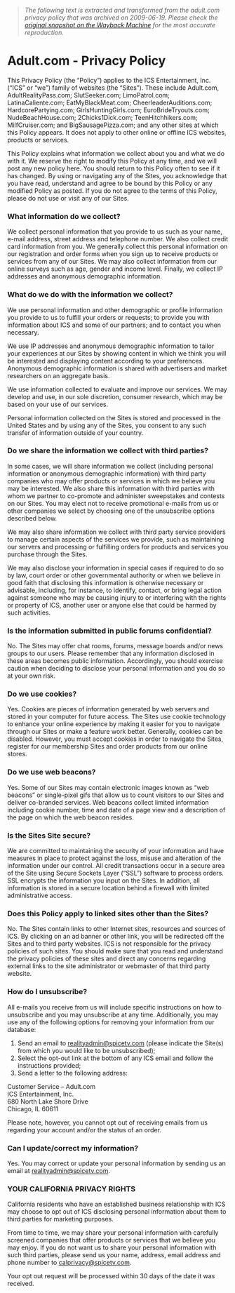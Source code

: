 > *The following text is extracted and transformed from the adult.com privacy policy that was archived on 2009-06-19. Please check the [original snapshot on the Wayback Machine](https://web.archive.org/web/20090619103447id_/http%3A//premium.adult.com/legal/privacy.html) for the most accurate reproduction.*

# Adult.com - Privacy Policy

This Privacy Policy (the “Policy”) applies to the ICS Entertainment, Inc. (“ICS” or “we”) family of websites (the “Sites”). These include Adult.com, AdultRealityPass.com; SlutSeeker.com; LimoPatrol.com; LatinaCaliente.com; EatMyBlackMeat.com; CheerleaderAuditions.com; HardcorePartying.com; GirlsHuntingGirls.com; EuroBrideTryouts.com; NudeBeachHouse.com; 2Chicks1Dick.com; TeenHitchhikers.com; MilfCruiser.com; and BigSausagePizza.com; and any other sites at which this Policy appears. It does not apply to other online or offline ICS websites, products or services.

This Policy explains what information we collect about you and what we do with it. We reserve the right to modify this Policy at any time, and we will post any new policy here. You should return to this Policy often to see if it has changed. By using or navigating any of the Sites, you acknowledge that you have read, understand and agree to be bound by this Policy or any modified Policy as posted. If you do not agree to the terms of this Policy, please do not use or visit any of our Sites.

### What information do we collect?

We collect personal information that you provide to us such as your name, e-mail address, street address and telephone number. We also collect credit card information from you. We generally collect this personal information on our registration and order forms when you sign up to receive products or services from any of our Sites. We may also collect information from our online surveys such as age, gender and income level. Finally, we collect IP addresses and anonymous demographic information.

### What do we do with the information we collect?

We use personal information and other demographic or profile information you provide to us to fulfill your orders or requests; to provide you with information about ICS and some of our partners; and to contact you when necessary.

We use IP addresses and anonymous demographic information to tailor your experiences at our Sites by showing content in which we think you will be interested and displaying content according to your preferences. Anonymous demographic information is shared with advertisers and market researchers on an aggregate basis.

We use information collected to evaluate and improve our services. We may develop and use, in our sole discretion, consumer research, which may be based on your use of our services.

Personal information collected on the Sites is stored and processed in the United States and by using any of the Sites, you consent to any such transfer of information outside of your country.

### Do we share the information we collect with third parties?

In some cases, we will share information we collect (including personal information or anonymous demographic information) with third party companies who may offer products or services in which we believe you may be interested. We also share this information with third parties with whom we partner to co-promote and administer sweepstakes and contests on our Sites. You may elect not to receive promotional e-mails from us or other companies we select by choosing one of the unsubscribe options described below.

We may also share information we collect with third party service providers to manage certain aspects of the services we provide, such as maintaining our servers and processing or fulfilling orders for products and services you purchase through the Sites.

We may also disclose your information in special cases if required to do so by law, court order or other governmental authority or when we believe in good faith that disclosing this information is otherwise necessary or advisable, including, for instance, to identify, contact, or bring legal action against someone who may be causing injury to or interfering with the rights or property of ICS, another user or anyone else that could be harmed by such activities.

### Is the information submitted in public forums confidential?

No. The Sites may offer chat rooms, forums, message boards and/or news groups to our users. Please remember that any information disclosed in these areas becomes public information. Accordingly, you should exercise caution when deciding to disclose your personal information and you do so at your own risk.

### Do we use cookies?

Yes. Cookies are pieces of information generated by web servers and stored in your computer for future access. The Sites use cookie technology to enhance your online experience by making it easier for you to navigate through our Sites or make a feature work better. Generally, cookies can be disabled. However, you must accept cookies in order to navigate the Sites, register for our membership Sites and order products from our online stores.

### Do we use web beacons?

Yes. Some of our Sites may contain electronic images known as “web beacons” or single-pixel gifs that allow us to count visitors to our Sites and deliver co-branded services. Web beacons collect limited information including cookie number, time and date of a page view and a description of the page on which the web beacon resides.

### Is the Sites Site secure?

We are committed to maintaining the security of your information and have measures in place to protect against the loss, misuse and alteration of the information under our control. All credit transactions occur in a secure area of the Site using Secure Sockets Layer (“SSL”) software to process orders. SSL encrypts the information you input on the Sites. In addition, all information is stored in a secure location behind a firewall with limited administrative access.

### Does this Policy apply to linked sites other than the Sites?

No. The Sites contain links to other Internet sites, resources and sources of ICS. By clicking on an ad banner or other link, you will be redirected off the Sites and to third party websites. ICS is not responsible for the privacy policies of such sites. You should make sure that you read and understand the privacy policies of these sites and direct any concerns regarding external links to the site administrator or webmaster of that third party website.

### How do I unsubscribe?

All e-mails you receive from us will include specific instructions on how to unsubscribe and you may unsubscribe at any time. Additionally, you may use any of the following options for removing your information from our database:

  1. Send an email to [realityadmin@spicetv.com](mailto:realityadmin@spicetv.com) (please indicate the Site(s) from which you would like to be unsubscribed);
  2. Select the opt-out link at the bottom of any ICS email and follow the instructions provided;
  3. Send a letter to the following address: 

Customer Service – Adult.com  
ICS Entertainment, Inc.  
680 North Lake Shore Drive  
Chicago, IL 60611 




Please note, however, you cannot opt out of receiving emails from us regarding your account and/or the status of an order.

### Can I update/correct my information?

Yes. You may correct or update your personal information by sending us an email at [realityadmin@spicetv.com](mailto:realityadmin@spicetv.com).

### YOUR CALIFORNIA PRIVACY RIGHTS

California residents who have an established business relationship with ICS may choose to opt out of ICS disclosing personal information about them to third parties for marketing purposes.

From time to time, we may share your personal information with carefully screened companies that offer products or services that we believe you may enjoy. If you do not want us to share your personal information with such third parties, please send us your name, address, email address and phone number to [calprivacy@spicetv.com](mailto:calprivacy@spicetv.com).

Your opt out request will be processed within 30 days of the date it was received.
